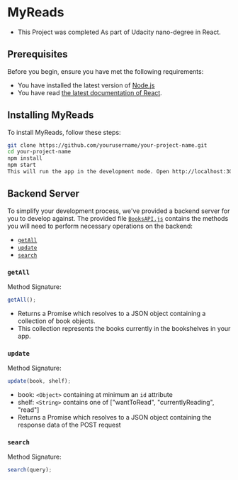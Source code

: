 # MyReads

- This Project was completed As part of Udacity nano-degree in React.

## Prerequisites

Before you begin, ensure you have met the following requirements:

- You have installed the latest version of [Node.js](https://nodejs.org/)
- You have read [the latest documentation of React](https://reactjs.org/docs/getting-started.html).

## Installing MyReads

To install MyReads, follow these steps:



````bash
git clone https://github.com/yourusername/your-project-name.git
cd your-project-name
npm install
npm start
This will run the app in the development mode. Open http://localhost:3000 to view it in your browser.
````
## Backend Server

To simplify your development process, we've provided a backend server for you to develop against. The provided file [`BooksAPI.js`](src/BooksAPI.js) contains the methods you will need to perform necessary operations on the backend:

- [`getAll`](#getall)
- [`update`](#update)
- [`search`](#search)

### `getAll`

Method Signature:

```js
getAll();
````

- Returns a Promise which resolves to a JSON object containing a collection of book objects.
- This collection represents the books currently in the bookshelves in your app.

### `update`

Method Signature:

```js
update(book, shelf);
```

- book: `<Object>` containing at minimum an `id` attribute
- shelf: `<String>` contains one of ["wantToRead", "currentlyReading", "read"]
- Returns a Promise which resolves to a JSON object containing the response data of the POST request

### `search`

Method Signature:

```js
search(query);
```
